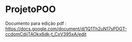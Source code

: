 # ProjetoPOO

Documento para edição pdf : https://docs.google.com/document/d/1Q1Th2uN17sPDGT-ccdomCdijTAOkx6dk-t_CxV395xA/edit
